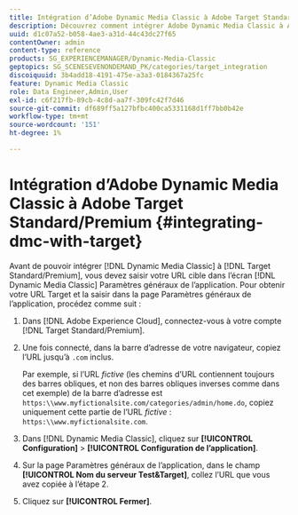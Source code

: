 ```yaml
---
title: Intégration d’Adobe Dynamic Media Classic à Adobe Target Standard/Premium
description: Découvrez comment intégrer Adobe Dynamic Media Classic à Adobe Target Standard/Premium.
uuid: d1c07a52-b058-4ae3-a31d-44c43dc27f65
contentOwner: admin
content-type: reference
products: SG_EXPERIENCEMANAGER/Dynamic-Media-Classic
geptopics: SG_SCENESEVENONDEMAND_PK/categories/target_integration
discoiquuid: 3b4add18-4191-475e-a3a3-0184367a25fc
feature: Dynamic Media Classic
role: Data Engineer,Admin,User
exl-id: c6f217fb-89cb-4c8d-aa7f-309fc42f7d46
source-git-commit: df689ff5a127bfbc400ca5331168d1ff7bb0b42e
workflow-type: tm+mt
source-wordcount: '151'
ht-degree: 1%

---
```


# Intégration d’Adobe Dynamic Media Classic à Adobe Target Standard/Premium {#integrating-dmc-with-target}

Avant de pouvoir intégrer [!DNL Dynamic Media Classic] à [!DNL Target Standard/Premium], vous devez saisir votre URL cible dans l’écran [!DNL Dynamic Media Classic] Paramètres généraux de l’application. Pour obtenir votre URL Target et la saisir dans la page Paramètres généraux de l’application, procédez comme suit :

1. Dans [!DNL Adobe Experience Cloud], connectez-vous à votre compte [!DNL Target Standard/Premium].
1. Une fois connecté, dans la barre d’adresse de votre navigateur, copiez l’URL jusqu’à `.com` inclus.

   Par exemple, si l’URL *fictive* (les chemins d’URL contiennent toujours des barres obliques, et non des barres obliques inverses comme dans cet exemple) de la barre d’adresse est `https:\\www.myfictionalsite.com/categories/admin/home.do`, copiez uniquement cette partie de l’URL *fictive* : `https:\\www.myfictionalsite.com`.

1. Dans [!DNL Dynamic Media Classic], cliquez sur **[!UICONTROL Configuration]** > **[!UICONTROL Configuration de l’application]**.
1. Sur la page Paramètres généraux de l’application, dans le champ **[!UICONTROL Nom du serveur Test&amp;Target]**, collez l’URL que vous avez copiée à l’étape 2.
1. Cliquez sur **[!UICONTROL Fermer]**.
